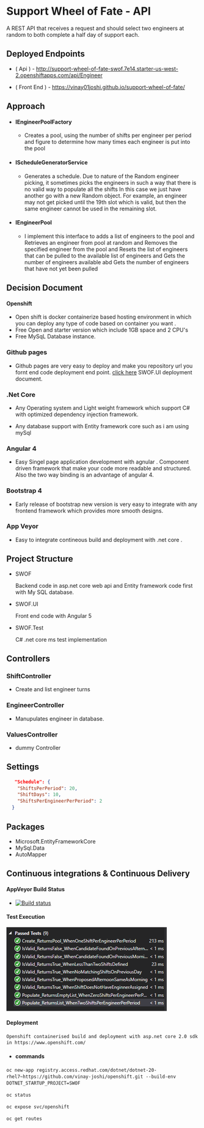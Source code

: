 # Support Wheel of Fate - API
A REST API that receives a request and should select two engineers at random to both complete a half day of support each.

##   Deployed Endpoints
-   ( Api ) - http://support-wheel-of-fate-swof.7e14.starter-us-west-2.openshiftapps.com/api/Engineer

- ( Front End ) - https://vinay01joshi.github.io/support-wheel-of-fate/
## Approach
- #### IEngineerPoolFactory
    - Creates a pool, using the number of shifts per engineer per period and figure to determine how many times each engineer is put into the pool

- #### IScheduleGeneratorService
    - Generates a schedule. Due to nature of the Random engineer picking, it sometimes picks the engineers in such a way that there is no valid way to populate all the shifts In this case we just have another go with a new Random object. For example, an engineer may not get picked until the 19th slot which is valid, but then the same engineer cannot be used in the remaining slot.

- #### IEngineerPool
   -  I implement this interface to adds a list of engineers to the pool and Retrieves an engineer from pool at random and Removes the specified engineer from the pool and Resets the list of engineers that can be pulled to the available list of engineers and Gets the number of engineers available abd Gets the number of engineers that have not yet been pulled


## Decision Document
#### Openshift 
- Open shift is docker containerize based hosting environment in which you can deploy any type of code based on container you want .
- Free Open and starter version which include 1GB space and 2 CPU's
- Free MySqL Database instance.

### Github pages
- Github pages are very easy to deploy and make you repository url you fornt end code deployment end point. [click here](https://github.com/vinay01joshi/support-wheel-of-fate/tree/master/SWOF.UI) SWOF.UI deployment document.
  

### .Net Core
- Any Operating system and Light weight framework which support C# with optimized dependency injection framework.

- Any database support with Entity framework core such as i am using mySql

### Angular 4
- Easy Singel page application development with agnular . Component driven framework that make your code more readable and structured. Also the two way binding is an advantage of angular 4.

### Bootstrap 4
- Early release of bootstrap new version is very easy to integrate with any frontend framework which provides more smooth designs.

### App Veyor
- Easy to integrate contineous build and deployment with .net core .

##   Project Structure
- SWOF 
    
    Backend code in asp.net core web api and Entity framework code first with My SQL database.
- SWOF.UI
    
    Front end code with Angular 5
- SWOF.Test

    C# .net core ms test implementation

##   Controllers
### ShiftController
- Create and list engineer turns

### EngineerController
- Manupulates engineer in database.

### ValuesController
- dummy Controller
## Settings
```json
   "Schedule": {
    "ShiftsPerPeriod": 20,
    "ShiftDays": 10,
    "ShiftsPerEngineerPerPeriod": 2
  }
```
## Packages
- Microsoft.EntityFrameworkCore
- MySql.Data
- AutoMapper
## Continuous integrations & Continuous Delivery

#### AppVeyor Build Status

 - [![Build status](https://ci.appveyor.com/api/projects/status/p2nguxv1kg5r596e/branch/master?svg=true)](https://ci.appveyor.com/project/vinay01joshi18498/support-wheel-of-fate/branch/master)

 #### Test Execution
 ![](test-execution.PNG)

#### Deployment
    Openshift containerised build and deployment with asp.net core 2.0 sdk in https://www.openshift.com/

- #### commands
`oc new-app registry.access.redhat.com/dotnet/dotnet-20-rhel7~https://github.com/vinay-joshi/openshift.git --build-env DOTNET_STARTUP_PROJECT=SWOF`

`oc status`

`oc expose svc/openshift`

`oc get routes`




